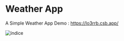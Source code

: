 # Weather App
A Simple Weather App
Demo : https://lo3rrb.csb.app/


![índice](https://user-images.githubusercontent.com/49740149/173487923-efd049d5-e960-448d-b5e5-783ba5829dbc.jpg)
